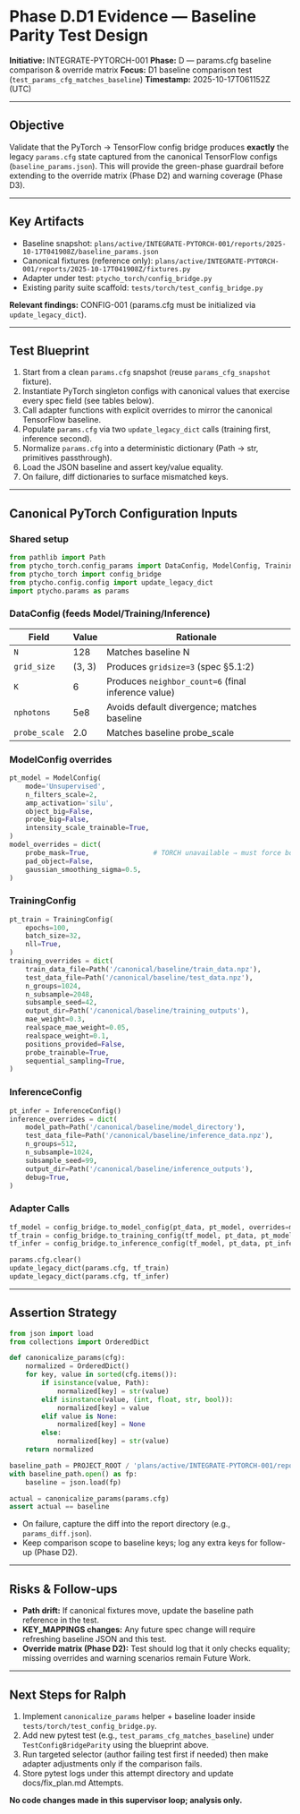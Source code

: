 # Phase D.D1 Evidence — Baseline Parity Test Design

**Initiative:** INTEGRATE-PYTORCH-001
**Phase:** D — params.cfg baseline comparison & override matrix
**Focus:** D1 baseline comparison test (`test_params_cfg_matches_baseline`)
**Timestamp:** 2025-10-17T061152Z (UTC)

---

## Objective
Validate that the PyTorch → TensorFlow config bridge produces **exactly** the legacy
`params.cfg` state captured from the canonical TensorFlow configs
(`baseline_params.json`). This will provide the green-phase guardrail before extending
to the override matrix (Phase D2) and warning coverage (Phase D3).

---

## Key Artifacts
- Baseline snapshot: `plans/active/INTEGRATE-PYTORCH-001/reports/2025-10-17T041908Z/baseline_params.json`
- Canonical fixtures (reference only): `plans/active/INTEGRATE-PYTORCH-001/reports/2025-10-17T041908Z/fixtures.py`
- Adapter under test: `ptycho_torch/config_bridge.py`
- Existing parity suite scaffold: `tests/torch/test_config_bridge.py`

**Relevant findings:** CONFIG-001 (params.cfg must be initialized via `update_legacy_dict`).

---

## Test Blueprint
1. Start from a clean `params.cfg` snapshot (reuse `params_cfg_snapshot` fixture).
2. Instantiate PyTorch singleton configs with canonical values that exercise every spec
   field (see tables below).
3. Call adapter functions with explicit overrides to mirror the canonical TensorFlow
   baseline.
4. Populate `params.cfg` via two `update_legacy_dict` calls (training first, inference second).
5. Normalize `params.cfg` into a deterministic dictionary (Path → str, primitives passthrough).
6. Load the JSON baseline and assert key/value equality.
7. On failure, diff dictionaries to surface mismatched keys.

---

## Canonical PyTorch Configuration Inputs

### Shared setup
```python
from pathlib import Path
from ptycho_torch.config_params import DataConfig, ModelConfig, TrainingConfig, InferenceConfig
from ptycho_torch import config_bridge
from ptycho.config.config import update_legacy_dict
import ptycho.params as params
```

### DataConfig (feeds Model/Training/Inference)
| Field | Value | Rationale |
|-------|-------|-----------|
| `N` | 128 | Matches baseline N |
| `grid_size` | (3, 3) | Produces `gridsize=3` (spec §5.1:2) |
| `K` | 6 | Produces `neighbor_count=6` (final inference value) |
| `nphotons` | 5e8 | Avoids default divergence; matches baseline |
| `probe_scale` | 2.0 | Matches baseline probe_scale |

### ModelConfig overrides
```python
pt_model = ModelConfig(
    mode='Unsupervised',
    n_filters_scale=2,
    amp_activation='silu',
    object_big=False,
    probe_big=False,
    intensity_scale_trainable=True,
)
model_overrides = dict(
    probe_mask=True,                # TORCH unavailable ⇒ must force boolean True
    pad_object=False,
    gaussian_smoothing_sigma=0.5,
)
```

### TrainingConfig
```python
pt_train = TrainingConfig(
    epochs=100,
    batch_size=32,
    nll=True,
)
training_overrides = dict(
    train_data_file=Path('/canonical/baseline/train_data.npz'),
    test_data_file=Path('/canonical/baseline/test_data.npz'),
    n_groups=1024,
    n_subsample=2048,
    subsample_seed=42,
    output_dir=Path('/canonical/baseline/training_outputs'),
    mae_weight=0.3,
    realspace_mae_weight=0.05,
    realspace_weight=0.1,
    positions_provided=False,
    probe_trainable=True,
    sequential_sampling=True,
)
```

### InferenceConfig
```python
pt_infer = InferenceConfig()
inference_overrides = dict(
    model_path=Path('/canonical/baseline/model_directory'),
    test_data_file=Path('/canonical/baseline/inference_data.npz'),
    n_groups=512,
    n_subsample=1024,
    subsample_seed=99,
    output_dir=Path('/canonical/baseline/inference_outputs'),
    debug=True,
)
```

### Adapter Calls
```python
tf_model = config_bridge.to_model_config(pt_data, pt_model, overrides=model_overrides)
tf_train = config_bridge.to_training_config(tf_model, pt_data, pt_model, pt_train, overrides=training_overrides)
tf_infer = config_bridge.to_inference_config(tf_model, pt_data, pt_infer, overrides=inference_overrides)

params.cfg.clear()
update_legacy_dict(params.cfg, tf_train)
update_legacy_dict(params.cfg, tf_infer)
```

---

## Assertion Strategy
```python
from json import load
from collections import OrderedDict

def canonicalize_params(cfg):
    normalized = OrderedDict()
    for key, value in sorted(cfg.items()):
        if isinstance(value, Path):
            normalized[key] = str(value)
        elif isinstance(value, (int, float, str, bool)):
            normalized[key] = value
        elif value is None:
            normalized[key] = None
        else:
            normalized[key] = str(value)
    return normalized

baseline_path = PROJECT_ROOT / 'plans/active/INTEGRATE-PYTORCH-001/reports/2025-10-17T041908Z/baseline_params.json'
with baseline_path.open() as fp:
    baseline = json.load(fp)

actual = canonicalize_params(params.cfg)
assert actual == baseline
```
- On failure, capture the diff into the report directory (e.g., `params_diff.json`).
- Keep comparison scope to baseline keys; log any extra keys for follow-up (Phase D2).

---

## Risks & Follow-ups
- **Path drift:** If canonical fixtures move, update the baseline path reference in the test.
- **KEY_MAPPINGS changes:** Any future spec change will require refreshing baseline JSON and this test.
- **Override matrix (Phase D2):** Test should log that it only checks equality; missing overrides and warning scenarios remain Future Work.

---

## Next Steps for Ralph
1. Implement `canonicalize_params` helper + baseline loader inside `tests/torch/test_config_bridge.py`.
2. Add new pytest test (e.g., `test_params_cfg_matches_baseline`) under `TestConfigBridgeParity` using the blueprint above.
3. Run targeted selector (author failing test first if needed) then make adapter adjustments only if the comparison fails.
4. Store pytest logs under this attempt directory and update docs/fix_plan.md Attempts.

**No code changes made in this supervisor loop; analysis only.**
